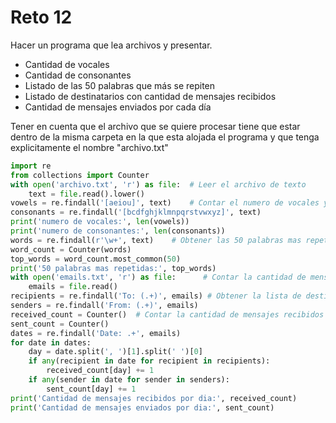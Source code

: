 # Reto 12

Hacer un programa que lea archivos y presentar.

- Cantidad de vocales
- Cantidad de consonantes
- Listado de las 50 palabras que más se repiten
- Listado de destinatarios con cantidad de mensajes recibidos
- Cantidad de mensajes enviados por cada día

Tener en cuenta que el archivo que se quiere procesar tiene que estar dentro de la misma carpeta en la que esta alojada el programa y que tenga explicitamente el nombre "archivo.txt" 

```Python
import re
from collections import Counter
with open('archivo.txt', 'r') as file:  # Leer el archivo de texto
    text = file.read().lower()
vowels = re.findall('[aeiou]', text)    # Contar el numero de vocales y consonantes
consonants = re.findall('[bcdfghjklmnpqrstvwxyz]', text)
print('numero de vocales:', len(vowels))
print('numero de consonantes:', len(consonants))
words = re.findall(r'\w+', text)    # Obtener las 50 palabras mas repetidas
word_count = Counter(words)
top_words = word_count.most_common(50)
print('50 palabras mas repetidas:', top_words)
with open('emails.txt', 'r') as file:      # Contar la cantidad de mensajes recibidos y enviados cada dia
    emails = file.read()
recipients = re.findall('To: (.+)', emails) # Obtener la lista de destinatarios y remitentes
senders = re.findall('From: (.+)', emails)
received_count = Counter()  # Contar la cantidad de mensajes recibidos y enviados por dia
sent_count = Counter()
dates = re.findall('Date: .+', emails)
for date in dates:
    day = date.split(', ')[1].split(' ')[0]
    if any(recipient in date for recipient in recipients):
        received_count[day] += 1
    if any(sender in date for sender in senders):
        sent_count[day] += 1
print('Cantidad de mensajes recibidos por dia:', received_count)
print('Cantidad de mensajes enviados por dia:', sent_count)
```
